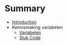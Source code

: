 # Summary

* [Introduction](0_inleiding/inleiding.md)
* Kennismaking variabelen
    * [Variabelen](1_variabelen/test1.md)
    * [Stuk Code](1_variabelen/code.md)

